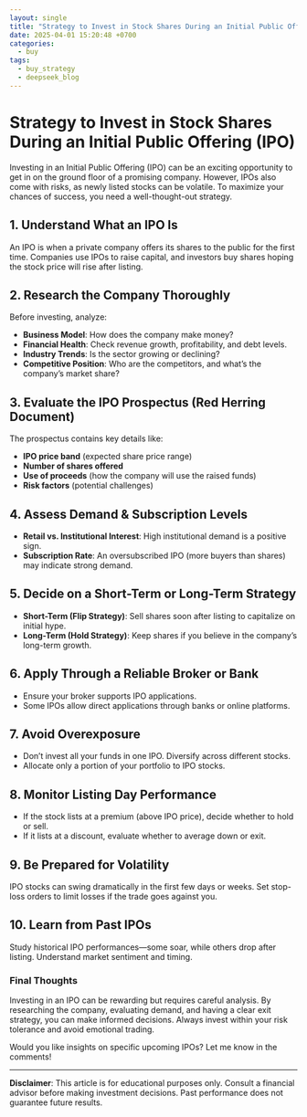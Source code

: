 ```yaml
---
layout: single
title: "Strategy to Invest in Stock Shares During an Initial Public Offering (IPO)"
date: 2025-04-01 15:20:48 +0700
categories:
  - buy
tags:
  - buy_strategy
  - deepseek_blog
---
```


# **Strategy to Invest in Stock Shares During an Initial Public Offering (IPO)**  

Investing in an Initial Public Offering (IPO) can be an exciting opportunity to get in on the ground floor of a promising company. However, IPOs also come with risks, as newly listed stocks can be volatile. To maximize your chances of success, you need a well-thought-out strategy.  

## **1. Understand What an IPO Is**  
An IPO is when a private company offers its shares to the public for the first time. Companies use IPOs to raise capital, and investors buy shares hoping the stock price will rise after listing.  

## **2. Research the Company Thoroughly**  
Before investing, analyze:  
- **Business Model**: How does the company make money?  
- **Financial Health**: Check revenue growth, profitability, and debt levels.  
- **Industry Trends**: Is the sector growing or declining?  
- **Competitive Position**: Who are the competitors, and what’s the company’s market share?  

## **3. Evaluate the IPO Prospectus (Red Herring Document)**  
The prospectus contains key details like:  
- **IPO price band** (expected share price range)  
- **Number of shares offered**  
- **Use of proceeds** (how the company will use the raised funds)  
- **Risk factors** (potential challenges)  

## **4. Assess Demand & Subscription Levels**  
- **Retail vs. Institutional Interest**: High institutional demand is a positive sign.  
- **Subscription Rate**: An oversubscribed IPO (more buyers than shares) may indicate strong demand.  

## **5. Decide on a Short-Term or Long-Term Strategy**  
- **Short-Term (Flip Strategy)**: Sell shares soon after listing to capitalize on initial hype.  
- **Long-Term (Hold Strategy)**: Keep shares if you believe in the company’s long-term growth.  

## **6. Apply Through a Reliable Broker or Bank**  
- Ensure your broker supports IPO applications.  
- Some IPOs allow direct applications through banks or online platforms.  

## **7. Avoid Overexposure**  
- Don’t invest all your funds in one IPO. Diversify across different stocks.  
- Allocate only a portion of your portfolio to IPO stocks.  

## **8. Monitor Listing Day Performance**  
- If the stock lists at a premium (above IPO price), decide whether to hold or sell.  
- If it lists at a discount, evaluate whether to average down or exit.  

## **9. Be Prepared for Volatility**  
IPO stocks can swing dramatically in the first few days or weeks. Set stop-loss orders to limit losses if the trade goes against you.  

## **10. Learn from Past IPOs**  
Study historical IPO performances—some soar, while others drop after listing. Understand market sentiment and timing.  

### **Final Thoughts**  
Investing in an IPO can be rewarding but requires careful analysis. By researching the company, evaluating demand, and having a clear exit strategy, you can make informed decisions. Always invest within your risk tolerance and avoid emotional trading.  

Would you like insights on specific upcoming IPOs? Let me know in the comments!  

---
**Disclaimer**: This article is for educational purposes only. Consult a financial advisor before making investment decisions. Past performance does not guarantee future results.
